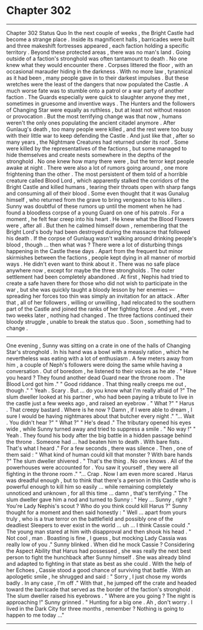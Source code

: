 
# Chapter 302


---

Chapter 302 Status Quo
In the next couple of weeks , the Bright Castle had become a strange place .
Inside its magnificent halls , barricades were built and three makeshift fortresses appeared , each faction holding a specific territory . Beyond these protected areas , there was no man's land . Going outside of a faction's stronghold was often tantamount to death .
No one knew what they would encounter there . Corpses littered the floor , with an occasional marauder hiding in the darkness . With no more law , tyrannical as it had been , many people gave in to their darkest impulses . But these wretches were the least of the dangers that now populated the Castle .
A much worse fate was to stumble onto a patrol or a war party of another faction . The Guards especially were quick to slaughter anyone they met , sometimes in gruesome and inventive ways . The Hunters and the followers of Changing Star were equally as ruthless , but at least not without reason or provocation .
But the most terrifying change was that now , humans weren't the only ones populating the ancient citadel anymore .
After Gunlaug's death , too many people were killed , and the rest were too busy with their little war to keep defending the Castle . And just like that , after so many years , the Nightmare Creatures had returned under its roof .
Some were killed by the representatives of the factions , but some managed to hide themselves and create nests somewhere in the depths of the stronghold . No one knew how many there were , but the terror kept people awake at night .
There were also a lot of rumors going around , one more frightening than the other . The most persistent of them told of a horrible creature called Blood Lord , which apparently stalked the corridors of the Bright Castle and killed humans , tearing their throats open with sharp fangs and consuming all of their blood . Some even thought that it was Gunalug himself , who returned from the grave to bring vengeance to his killers .
Sunny was doubtful of these rumors up until the moment when he had found a bloodless corpse of a young Guard on one of his patrols . For a moment , he felt fear creep into his heart . He knew what the Blood Flowers were , after all . But then he calmed himself down , remembering that the Bright Lord's body had been destroyed during the massacre that followed his death .
If the corpse of Gunlaug wasn't walking around drinking people's blood , though … then what was ?
There were a lot of disturbing things happening in the Castle these days .
Apart from the frequent but minor skirmishes between the factions , people kept dying in all manner of morbid ways . He didn't even want to think about it . There was no safe place anywhere now , except for maybe the three strongholds .
The outer settlement had been completely abandoned . At first , Nephis had tried to create a safe haven there for those who did not wish to participate in the war , but she was quickly taught a bloody lesson by her enemies — spreading her forces too thin was simply an invitation for an attack . After that , all of her followers , willing or unwilling , had relocated to the southern part of the Castle and joined the ranks of her fighting force .
And yet , even two weeks later , nothing had changed . The three factions continued their bloody struggle , unable to break the status quo .
Soon , something had to change .
***
One evening , Sunny was sitting on a crate in one of the halls of Changing Star's stronghold . In his hand was a bowl with a measly ration , which he nevertheless was eating with a lot of enthusiasm .
A few meters away from him , a couple of Neph's followers were doing the same while having a conversation . Out of boredom , he listened to their voices as he ate .
" Have you heard ? They found another dead Guard near the throne room . The Blood Lord got him ."
" Good riddance . That thing really creeps me out , though ."
" Yeah . Scary . But … do you know what I'm really afraid of ?"
The slum dweller looked at his partner , who had been paying a tribute to live in the castle just a few weeks ago , and raised an eyebrow .
" What ?"
" Harus . That creepy bastard . Where is he now ? Damn , if I were able to dream , I sure I would be having nightmares about that butcher every night ."
"... Wait . You didn't hear ?"
" What ?"
" He's dead ."
The tributary opened his eyes wide , while Sunny turned away and tried to suppress a smile .
" No way !"
" Yeah . They found his body after the big battle in a hidden passage behind the throne . Someone had … had beaten him to death . With bare fists . That's what I heard ."
For a few seconds , there was silence . Then , one of them said :
" What kind of human could kill that monster ? With bare hands ?"
The slum dweller shivered .
" That's the thing . No one knows . All of the powerhouses were accounted for . You saw it yourself , they were all fighting in the throne room ."
"... Crap . Now I am even more scared . Harus was dreadful enough , but to think that there's a person in this Castle who is powerful enough to kill him so easily … while remaining completely unnoticed and unknown , for all this time … damn , that's terrifying ."
The slum dweller gave him a nod and turned to Sunny :
" Hey … Sunny , right ? You're Lady Nephis's scout ? Who do you think could kill Harus ?"
Sunny thought for a moment and then said honestly :
" Well … apart from yours truly , who is a true terror on the battlefield and possibly one of the deadliest Sleepers to ever exist in the world … uh … I think Cassie could ."
The young man stared at him with disapproval and then shook his head .
" Not cool , man . Boasting is fine , I guess , but mocking Lady Cassia was really low of you ."
Sunny blinked . When did he mock Cassie ? Considering the Aspect Ability that Harus had possessed , she was really the next best person to fight the hunchback after Sunny himself . She was already blind and adapted to fighting in that state as best as she could . With the help of her Echoes , Cassie stood a good chance of surviving that battle .
With an apologetic smile , he shrugged and said :
" Sorry , I just chose my words badly . In any case , I'm off ."
With that , he jumped off the crate and headed toward the barricade that served as the border of the faction's stronghold .
The slum dweller raised his eyebrows .
" Where are you going ? The night is approaching !"
Sunny grinned .
" Hunting for a big one . Ah , don't worry . I lived in the Dark City for three months , remember ? Nothing is going to happen to me today …"

---

